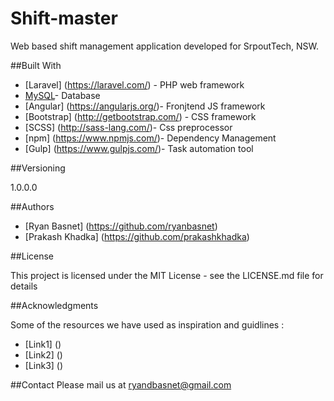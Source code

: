 # Shift-master
Web based shift management application developed for SrpoutTech, NSW.


##Built With

* [Laravel] (https://laravel.com/) - PHP web framework
* [MySQL](http://www.mysql.com/)- Database
* [Angular] (https://angularjs.org/)- Fronjtend JS framework
* [Bootstrap] (http://getbootstrap.com/) - CSS framework
* [SCSS] (http://sass-lang.com/)- Css preprocessor
* [npm] (https://www.npmjs.com/)- Dependency Management
* [Gulp] (https://www.gulpjs.com/)- Task automation tool 


##Versioning

1.0.0.0

##Authors

* [Ryan Basnet] (https://github.com/ryanbasnet)
* [Prakash Khadka] (https://github.com/prakashkhadka)

##License

This project is licensed under the MIT License - see the LICENSE.md file for details

##Acknowledgments

Some of the resources we have used as inspiration and guidlines :
 * [Link1] ()
 * [Link2] ()
 * [Link3] ()

##Contact
Please mail us at ryandbasnet@gmail.com

